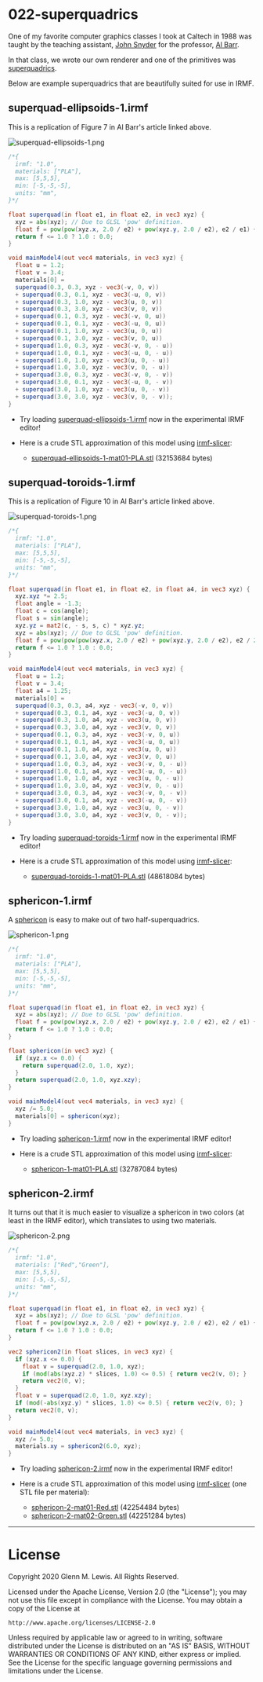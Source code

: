 # 022-superquadrics

One of my favorite computer graphics classes I took at Caltech
in 1988 was taught by the teaching assistant,
[John Snyder](https://www.microsoft.com/en-us/research/people/johnsny/)
for the professor, [Al Barr](http://www.gg.caltech.edu/~barr/index.html).

In that class, we wrote our own renderer and one of the primitives
was [superquadrics](https://authors.library.caltech.edu/9756/).

Below are example superquadrics that are beautifully suited for
use in IRMF.

## superquad-ellipsoids-1.irmf

This is a replication of Figure 7 in Al Barr's article linked above.

![superquad-ellipsoids-1.png](superquad-ellipsoids-1.png)

```glsl
/*{
  irmf: "1.0",
  materials: ["PLA"],
  max: [5,5,5],
  min: [-5,-5,-5],
  units: "mm",
}*/

float superquad(in float e1, in float e2, in vec3 xyz) {
  xyz = abs(xyz); // Due to GLSL 'pow' definition.
  float f = pow(pow(xyz.x, 2.0 / e2) + pow(xyz.y, 2.0 / e2), e2 / e1) + pow(xyz.z, 2.0 / e1);
  return f <= 1.0 ? 1.0 : 0.0;
}

void mainModel4(out vec4 materials, in vec3 xyz) {
  float u = 1.2;
  float v = 3.4;
  materials[0] =
  superquad(0.3, 0.3, xyz - vec3(-v, 0, v))
  + superquad(0.3, 0.1, xyz - vec3(-u, 0, v))
  + superquad(0.3, 1.0, xyz - vec3(u, 0, v))
  + superquad(0.3, 3.0, xyz - vec3(v, 0, v))
  + superquad(0.1, 0.3, xyz - vec3(-v, 0, u))
  + superquad(0.1, 0.1, xyz - vec3(-u, 0, u))
  + superquad(0.1, 1.0, xyz - vec3(u, 0, u))
  + superquad(0.1, 3.0, xyz - vec3(v, 0, u))
  + superquad(1.0, 0.3, xyz - vec3(-v, 0, - u))
  + superquad(1.0, 0.1, xyz - vec3(-u, 0, - u))
  + superquad(1.0, 1.0, xyz - vec3(u, 0, - u))
  + superquad(1.0, 3.0, xyz - vec3(v, 0, - u))
  + superquad(3.0, 0.3, xyz - vec3(-v, 0, - v))
  + superquad(3.0, 0.1, xyz - vec3(-u, 0, - v))
  + superquad(3.0, 1.0, xyz - vec3(u, 0, - v))
  + superquad(3.0, 3.0, xyz - vec3(v, 0, - v));
}
```

* Try loading [superquad-ellipsoids-1.irmf](https://gmlewis.github.io/irmf-editor/?s=github.com/gmlewis/irmf/blob/master/examples/022-superquadrics/superquad-ellipsoids-1.irmf) now in the experimental IRMF editor!

* Here is a crude STL approximation of this model
  using [irmf-slicer](https://github.com/gmlewis/irmf-slicer):
  - [superquad-ellipsoids-1-mat01-PLA.stl](superquad-ellipsoids-1-mat01-PLA.stl) (32153684 bytes)

## superquad-toroids-1.irmf

This is a replication of Figure 10 in Al Barr's article linked above.

![superquad-toroids-1.png](superquad-toroids-1.png)

```glsl
/*{
  irmf: "1.0",
  materials: ["PLA"],
  max: [5,5,5],
  min: [-5,-5,-5],
  units: "mm",
}*/

float superquad(in float e1, in float e2, in float a4, in vec3 xyz) {
  xyz.xyz *= 2.5;
  float angle = -1.3;
  float c = cos(angle);
  float s = sin(angle);
  xyz.yz = mat2(c, - s, s, c) * xyz.yz;
  xyz = abs(xyz); // Due to GLSL 'pow' definition.
  float f = pow(pow(pow(xyz.x, 2.0 / e2) + pow(xyz.y, 2.0 / e2), e2 / 2.0) - a4, 2.0 / e1) + pow(xyz.z, 2.0 / e1);
  return f <= 1.0 ? 1.0 : 0.0;
}

void mainModel4(out vec4 materials, in vec3 xyz) {
  float u = 1.2;
  float v = 3.4;
  float a4 = 1.25;
  materials[0] =
  superquad(0.3, 0.3, a4, xyz - vec3(-v, 0, v))
  + superquad(0.3, 0.1, a4, xyz - vec3(-u, 0, v))
  + superquad(0.3, 1.0, a4, xyz - vec3(u, 0, v))
  + superquad(0.3, 3.0, a4, xyz - vec3(v, 0, v))
  + superquad(0.1, 0.3, a4, xyz - vec3(-v, 0, u))
  + superquad(0.1, 0.1, a4, xyz - vec3(-u, 0, u))
  + superquad(0.1, 1.0, a4, xyz - vec3(u, 0, u))
  + superquad(0.1, 3.0, a4, xyz - vec3(v, 0, u))
  + superquad(1.0, 0.3, a4, xyz - vec3(-v, 0, - u))
  + superquad(1.0, 0.1, a4, xyz - vec3(-u, 0, - u))
  + superquad(1.0, 1.0, a4, xyz - vec3(u, 0, - u))
  + superquad(1.0, 3.0, a4, xyz - vec3(v, 0, - u))
  + superquad(3.0, 0.3, a4, xyz - vec3(-v, 0, - v))
  + superquad(3.0, 0.1, a4, xyz - vec3(-u, 0, - v))
  + superquad(3.0, 1.0, a4, xyz - vec3(u, 0, - v))
  + superquad(3.0, 3.0, a4, xyz - vec3(v, 0, - v));
}
```

* Try loading [superquad-toroids-1.irmf](https://gmlewis.github.io/irmf-editor/?s=github.com/gmlewis/irmf/blob/master/examples/022-superquadrics/superquad-toroids-1.irmf) now in the experimental IRMF editor!

* Here is a crude STL approximation of this model
  using [irmf-slicer](https://github.com/gmlewis/irmf-slicer):
  - [superquad-toroids-1-mat01-PLA.stl](superquad-toroids-1-mat01-PLA.stl) (48618084 bytes)

## sphericon-1.irmf

A [sphericon](https://en.wikipedia.org/wiki/Sphericon) is easy to make
out of two half-superquadrics.

![sphericon-1.png](sphericon-1.png)

```glsl
/*{
  irmf: "1.0",
  materials: ["PLA"],
  max: [5,5,5],
  min: [-5,-5,-5],
  units: "mm",
}*/

float superquad(in float e1, in float e2, in vec3 xyz) {
  xyz = abs(xyz); // Due to GLSL 'pow' definition.
  float f = pow(pow(xyz.x, 2.0 / e2) + pow(xyz.y, 2.0 / e2), e2 / e1) + pow(xyz.z, 2.0 / e1);
  return f <= 1.0 ? 1.0 : 0.0;
}

float sphericon(in vec3 xyz) {
  if (xyz.x <= 0.0) {
    return superquad(2.0, 1.0, xyz);
  }
  return superquad(2.0, 1.0, xyz.xzy);
}

void mainModel4(out vec4 materials, in vec3 xyz) {
  xyz /= 5.0;
  materials[0] = sphericon(xyz);
}
```

* Try loading [sphericon-1.irmf](https://gmlewis.github.io/irmf-editor/?s=github.com/gmlewis/irmf/blob/master/examples/022-superquadrics/sphericon-1.irmf) now in the experimental IRMF editor!

* Here is a crude STL approximation of this model
  using [irmf-slicer](https://github.com/gmlewis/irmf-slicer):
  - [sphericon-1-mat01-PLA.stl](sphericon-1-mat01-PLA.stl) (32787084 bytes)

## sphericon-2.irmf

It turns out that it is much easier to visualize a sphericon in two colors
(at least in the IRMF editor), which translates to using two materials.

![sphericon-2.png](sphericon-2.png)

```glsl
/*{
  irmf: "1.0",
  materials: ["Red","Green"],
  max: [5,5,5],
  min: [-5,-5,-5],
  units: "mm",
}*/

float superquad(in float e1, in float e2, in vec3 xyz) {
  xyz = abs(xyz); // Due to GLSL 'pow' definition.
  float f = pow(pow(xyz.x, 2.0 / e2) + pow(xyz.y, 2.0 / e2), e2 / e1) + pow(xyz.z, 2.0 / e1);
  return f <= 1.0 ? 1.0 : 0.0;
}

vec2 sphericon2(in float slices, in vec3 xyz) {
  if (xyz.x <= 0.0) {
    float v = superquad(2.0, 1.0, xyz);
    if (mod(abs(xyz.z) * slices, 1.0) <= 0.5) { return vec2(v, 0); }
    return vec2(0, v);
  }
  float v = superquad(2.0, 1.0, xyz.xzy);
  if (mod(-abs(xyz.y) * slices, 1.0) <= 0.5) { return vec2(v, 0); }
  return vec2(0, v);
}

void mainModel4(out vec4 materials, in vec3 xyz) {
  xyz /= 5.0;
  materials.xy = sphericon2(6.0, xyz);
}
```

* Try loading [sphericon-2.irmf](https://gmlewis.github.io/irmf-editor/?s=github.com/gmlewis/irmf/blob/master/examples/022-superquadrics/sphericon-2.irmf) now in the experimental IRMF editor!

* Here is a crude STL approximation of this model
  using [irmf-slicer](https://github.com/gmlewis/irmf-slicer)
  (one STL file per material):
  - [sphericon-2-mat01-Red.stl](sphericon-2-mat01-Red.stl) (42254484 bytes)
  - [sphericon-2-mat02-Green.stl](sphericon-2-mat02-Green.stl) (42251284 bytes)

----------------------------------------------------------------------

# License

Copyright 2020 Glenn M. Lewis. All Rights Reserved.

Licensed under the Apache License, Version 2.0 (the "License");
you may not use this file except in compliance with the License.
You may obtain a copy of the License at

    http://www.apache.org/licenses/LICENSE-2.0

Unless required by applicable law or agreed to in writing, software
distributed under the License is distributed on an "AS IS" BASIS,
WITHOUT WARRANTIES OR CONDITIONS OF ANY KIND, either express or implied.
See the License for the specific language governing permissions and
limitations under the License.
